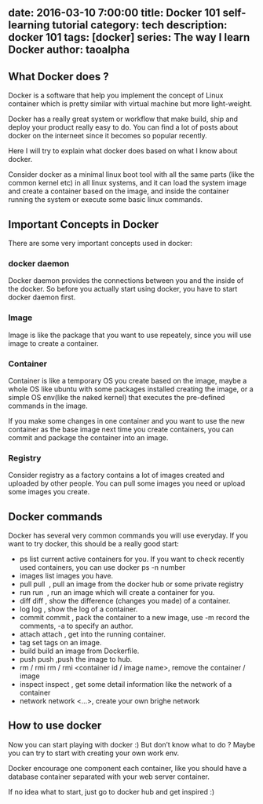 date: 2016-03-10 7:00:00
title: Docker 101 self-learning tutorial
category: tech
description: docker 101
tags: [docker]
series: The way I learn Docker
author: taoalpha
---

## What Docker does ?
Docker is a software that help you implement the concept of Linux container which is pretty similar with virtual machine but more light-weight.

Docker has a really great system or workflow that make build, ship and deploy your product really easy to do. You can find a lot of posts about docker on the interneet since it becomes so popular recently.

Here I will try to explain what docker does based on what I know about docker.

Consider docker as a minimal linux boot tool with all the same parts (like the common kernel etc) in all linux systems, and it can load the system image and create a container based on the image, and inside the container running the system or execute some basic linux commands.

## Important Concepts in Docker
There are some very important concepts used in docker:

### docker daemon
Docker daemon provides the connections between you and the inside of the docker. So before you actually start using docker, you have to start docker daemon first.

### Image
Image is like the package that you want to use repeately, since you will use image to create a container.

### Container
Container is like a temporary OS you create based on the image, maybe a whole OS like ubuntu with some packages installed creating the image, or a simple OS env(like the naked kernel) that executes the pre-defined commands in the image.

If you make some changes in one container and you want to use the new container as the base image next time you create containers, you can commit and package the container into an image.

### Registry
Consider registry as a factory contains a lot of images created and uploaded by other people. You can pull some images you need or upload some images you create.

## Docker commands
Docker has several very common commands you will use everyday. If you want to try docker, this should be a really good start:

- ps
list current active containers for you. If you want to check recently used containers, you can use docker ps -n number
- images
list images you have.
- pull
pull <image name> , pull an image from the docker hub or some private registry
- run
run <optional parameters> <image> <commands>, run an image which will create a container for you.
- diff
diff <container>, show the difference (changes you made) of a container.
- log
log <container>, show the log of a container.
- commit
commit <container id> <image name>, pack the container to a new image, use -m record the comments, -a to specify an author.
- attach
attach <container id>, get into the running container.
- tag
set tags on an image.
- build
build an image from Dockerfile.
- push
push <image name>,push the image to hub.
- rm / rmi
rm / rmi <container id / image name>, remove the container / image
- inspect
inspect <container id>, get some detail information like the network of a container
- network
network <command> <...>, create your own brighe network

## How to use docker
Now you can start playing with docker :) But don’t know what to do ? Maybe you can try to start with creating your own work env.

Docker encourage one component each container, like you should have a database container separated with your web server container.

If no idea what to start, just go to docker hub and get inspired :)


